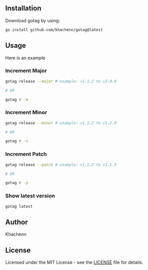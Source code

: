 ## Installation

Download gotag by using:
```sh
go install github.com/khachenn/gotag@latest
```
## Usage

Here is an example
### Increment Major
```sh
gotag release --major # example: v1.1.2 to v2.0.0

# OR

gotag r -m
```
### Increment Minor
```sh
gotag release --minor # example: v1.1.2 to v1.2.0

# OR

gotag r -n
```

### Increment Patch
```sh
gotag release --patch # example: v1.1.2 to v1.1.3

# OR

gotag r -p
```

### Show latest version
```sh
gotag latest
```

## Author

Khachenn

## License

Licensed under the MIT License - see the [LICENSE][1] file for details.

[1]: https://github.com/khachenn/gtag/blob/main/LICENSE